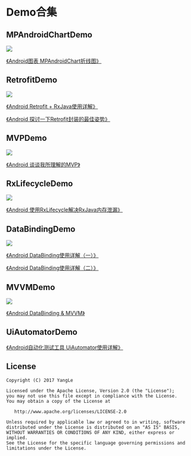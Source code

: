 # Demo合集

## MPAndroidChartDemo

[![](https://img.shields.io/badge/APK%20download-1.79M-green.svg)](https://github.com/alidili/Demos/raw/master/MPAndroidChartDemo/MPAndroidChartDemo.apk)

[《Android图表 MPAndroidChart折线图》](http://blog.csdn.net/kong_gu_you_lan/article/details/53634368)

## RetrofitDemo

[![](https://img.shields.io/badge/APK%20download-1.93M-green.svg)](https://github.com/alidili/Demos/raw/master/RetrofitDemo/RetrofitDemo.apk)

[《Android Retrofit + RxJava使用详解》](http://blog.csdn.net/kong_gu_you_lan/article/details/73504345)

[《Android 探讨一下Retrofit封装的最佳姿势》](http://blog.csdn.net/kong_gu_you_lan/article/details/73733922)

## MVPDemo

[![](https://img.shields.io/badge/APK%20download-2.35M-green.svg)](https://github.com/alidili/Demos/raw/master/MVPDemo/MVPDemo.apk)

[《Android 谈谈我所理解的MVP》](http://blog.csdn.net/kong_gu_you_lan/article/details/73848719)

## RxLifecycleDemo

[![](https://img.shields.io/badge/APK%20download-2.09M-green.svg)](https://github.com/alidili/Demos/raw/master/RxLifecycleDemo/RxLifecycleDemo.apk)

[《Android 使用RxLifecycle解决RxJava内存泄漏》](http://blog.csdn.net/kong_gu_you_lan/article/details/74469041)

## DataBindingDemo

[![](https://img.shields.io/badge/APK%20download-1.83M-green.svg)](https://github.com/alidili/Demos/raw/master/DataBindingDemo/DataBindingDemo.apk)

[《Android DataBinding使用详解（一）》](http://blog.csdn.net/kong_gu_you_lan/article/details/75628465)

[《Android DataBinding使用详解（二）》](http://blog.csdn.net/kong_gu_you_lan/article/details/76020050)

## MVVMDemo

[![](https://img.shields.io/badge/APK%20download-2.46M-green.svg)](https://github.com/alidili/Demos/raw/master/MVVMDemo/MVVMDemo.apk)

[《Android DataBinding & MVVM》](http://blog.csdn.net/kong_gu_you_lan/article/details/76906630)

## UiAutomatorDemo

[《Android自动化测试工具 UiAutomator使用详解》](http://blog.csdn.net/kong_gu_you_lan/article/details/77197944)

## License

```
Copyright (C) 2017 YangLe

Licensed under the Apache License, Version 2.0 (the "License");
you may not use this file except in compliance with the License.
You may obtain a copy of the License at

   http://www.apache.org/licenses/LICENSE-2.0

Unless required by applicable law or agreed to in writing, software
distributed under the License is distributed on an "AS IS" BASIS,
WITHOUT WARRANTIES OR CONDITIONS OF ANY KIND, either express or implied.
See the License for the specific language governing permissions and
limitations under the License.
```